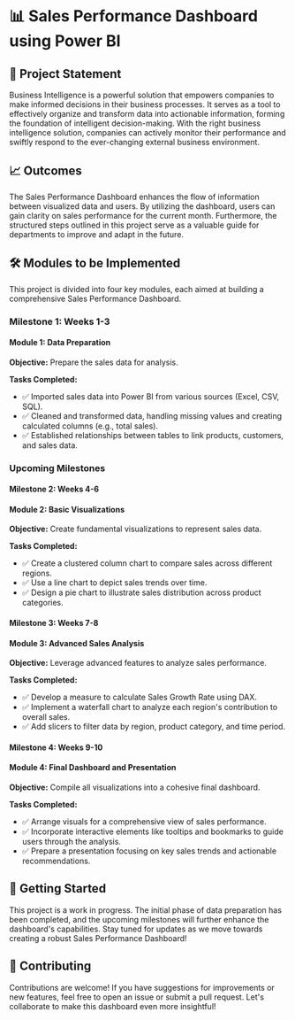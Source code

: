 # 📊 Sales Performance Dashboard using Power BI

## 🌟 Project Statement
Business Intelligence is a powerful solution that empowers companies to make informed decisions in their business processes. It serves as a tool to effectively organize and transform data into actionable information, forming the foundation of intelligent decision-making. With the right business intelligence solution, companies can actively monitor their performance and swiftly respond to the ever-changing external business environment.

## 📈 Outcomes
The Sales Performance Dashboard enhances the flow of information between visualized data and users. By utilizing the dashboard, users can gain clarity on sales performance for the current month. Furthermore, the structured steps outlined in this project serve as a valuable guide for departments to improve and adapt in the future.

## 🛠️ Modules to be Implemented
This project is divided into four key modules, each aimed at building a comprehensive Sales Performance Dashboard. 

### Milestone 1: Weeks 1-3
#### Module 1: Data Preparation
**Objective:** Prepare the sales data for analysis.

**Tasks Completed:**
- ✅ Imported sales data into Power BI from various sources (Excel, CSV, SQL).
- ✅ Cleaned and transformed data, handling missing values and creating calculated columns (e.g., total sales).
- ✅ Established relationships between tables to link products, customers, and sales data.

### Upcoming Milestones
#### Milestone 2: Weeks 4-6
#### Module 2: Basic Visualizations
**Objective:** Create fundamental visualizations to represent sales data.

**Tasks Completed:**
- ✅ Create a clustered column chart to compare sales across different regions.
- ✅ Use a line chart to depict sales trends over time.
- ✅ Design a pie chart to illustrate sales distribution across product categories.

#### Milestone 3: Weeks 7-8
#### Module 3: Advanced Sales Analysis
**Objective:** Leverage advanced features to analyze sales performance.

**Tasks Completed:**
- ✅ Develop a measure to calculate Sales Growth Rate using DAX.
- ✅ Implement a waterfall chart to analyze each region's contribution to overall sales.
- ✅ Add slicers to filter data by region, product category, and time period.

#### Milestone 4: Weeks 9-10
#### Module 4: Final Dashboard and Presentation
**Objective:** Compile all visualizations into a cohesive final dashboard.

**Tasks Completed:**
- ✅ Arrange visuals for a comprehensive view of sales performance.
- ✅ Incorporate interactive elements like tooltips and bookmarks to guide users through the analysis.
- ✅ Prepare a presentation focusing on key sales trends and actionable recommendations.

## 🚀 Getting Started
This project is a work in progress. The initial phase of data preparation has been completed, and the upcoming milestones will further enhance the dashboard's capabilities. Stay tuned for updates as we move towards creating a robust Sales Performance Dashboard!

## 🤝 Contributing
Contributions are welcome! If you have suggestions for improvements or new features, feel free to open an issue or submit a pull request. Let's collaborate to make this dashboard even more insightful!



